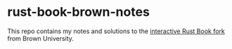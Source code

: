 # rust-book-brown-notes

This repo contains my notes and solutions to the [interactive Rust Book fork](https://rust-book.cs.brown.edu) from Brown University.
